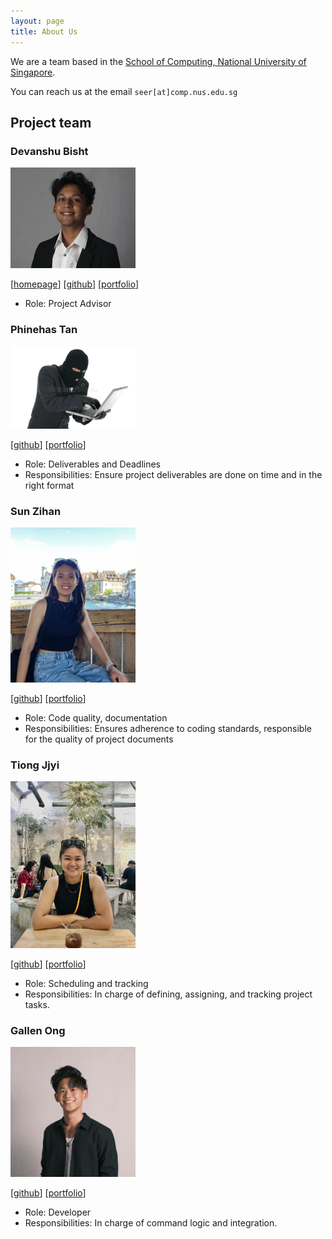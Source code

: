 ```yaml
---
layout: page
title: About Us
---
```


We are a team based in the [School of Computing, National University of Singapore](http://www.comp.nus.edu.sg).

You can reach us at the email `seer[at]comp.nus.edu.sg`

## Project team

### Devanshu Bisht

<img src="images/devanshubisht.png" width="200px">

[[homepage](http://www.comp.nus.edu.sg/~damithch)]
[[github](https://github.com/devanshubisht)]
[[portfolio](team/devanshubisht.md)]

* Role: Project Advisor

### Phinehas Tan

<img src="images/phinehastan.png" width="200px">

[[github](http://github.com/phiphi-tan)]
[[portfolio](team/phiphi-tan.md)]

* Role: Deliverables and Deadlines
* Responsibilities: Ensure project deliverables are done on time and in the right format

### Sun Zihan

<img src="images/sunzihan23.png" width="200px">

[[github](https://github.com/sunzihan23)]
[[portfolio](team/sunzihan23.md)]

* Role: Code quality, documentation
* Responsibilities: Ensures adherence to coding standards, responsible for the quality of project documents

### Tiong Jjyi

<img src="images/tiongjjyi.png" width="200px">

[[github](http://github.com/tiongjjyi)]
[[portfolio](team/tiongjjyi.md)]

* Role: Scheduling and tracking
* Responsibilities: In charge of defining, assigning, and tracking project tasks.

### Gallen Ong

<img src="images/gongg21.png" width="200px">

[[github](http://github.com/gongg21)]
[[portfolio](team/gongg21.md)]

* Role: Developer
* Responsibilities: In charge of command logic and integration. 
